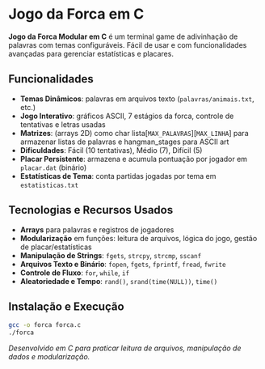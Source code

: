 # Jogo da Forca em C

**Jogo da Forca Modular em C** é um terminal game de adivinhação de palavras com temas configuráveis. Fácil de usar e com funcionalidades avançadas para gerenciar estatísticas e placares.

## Funcionalidades

* **Temas Dinâmicos**: palavras em arquivos texto (`palavras/animais.txt`, etc.)
* **Jogo Interativo**: gráficos ASCII, 7 estágios da forca, controle de tentativas e letras usadas
* **Matrizes**: (arrays 2D) como char lista[`MAX_PALAVRAS`][`MAX_LINHA`] para armazenar listas de palavras e hangman_stages para ASCII art
* **Dificuldades**: Fácil (10 tentativas), Médio (7), Difícil (5)
* **Placar Persistente**: armazena e acumula pontuação por jogador em `placar.dat` (binário)
* **Estatísticas de Tema**: conta partidas jogadas por tema em `estatisticas.txt`

## Tecnologias e Recursos Usados

* **Arrays** para palavras e registros de jogadores
* **Modularização** em funções: leitura de arquivos, lógica do jogo, gestão de placar/estatísticas
* **Manipulação de Strings**: `fgets`, `strcpy`, `strcmp`, `sscanf`
* **Arquivos Texto e Binário**: `fopen`, `fgets`, `fprintf`, `fread`, `fwrite`
* **Controle de Fluxo**: `for`, `while`, `if`
* **Aleatoriedade e Tempo**: `rand()`, `srand(time(NULL))`, `time()`

## Instalação e Execução

```bash
gcc -o forca forca.c
./forca
```
*Desenvolvido em C para praticar leitura de arquivos, manipulação de dados e modularização.*
